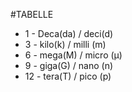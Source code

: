 #TABELLE

* 1 - Deca(da) / deci(d)
* 3 - kilo(k)  / milli (m)
* 6 - mega(M)  / micro (μ)
* 9 - giga(G)  / nano (n)
* 12 - tera(T) / pico (p)

